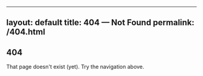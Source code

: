 
---
layout: default
title: 404 — Not Found
permalink: /404.html
---

<section class="card">
  <h1>404</h1>
  <p>That page doesn't exist (yet). Try the navigation above.</p>
</section>
